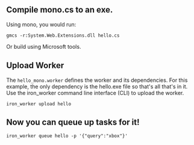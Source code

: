 

## Compile mono.cs to an exe.

Using mono, you would run:

    gmcs -r:System.Web.Extensions.dll hello.cs

Or build using Microsoft tools.

## Upload Worker

The `hello_mono.worker` defines the worker and its dependencies. For this example, the only dependency
is the hello.exe file so that's all that's in it. Use the iron_worker command line interface (CLI) to upload
the worker.

    iron_worker upload hello

## Now you can queue up tasks for it!

    iron_worker queue hello -p '{"query":"xbox"}'

